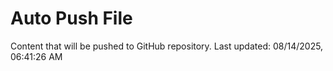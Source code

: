 # Auto Push File

Content that will be pushed to GitHub repository.
Last updated: 08/14/2025, 06:41:26 AM